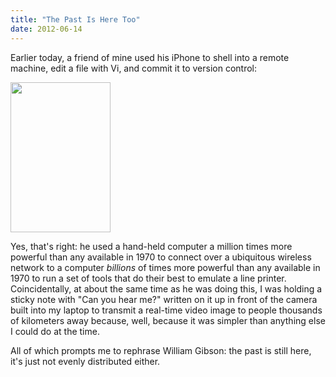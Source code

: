 ```yaml
---
title: "The Past Is Here Too"
date: 2012-06-14
---
```

Earlier today, a friend of mine used his iPhone to shell into a remote machine, edit a file with Vi, and commit it to version control:

<img src="@root/files/2012/06/i.png" width="160" height="240" class="centered">

Yes, that's right: he used a hand-held computer a million times more powerful than any available in 1970 to connect over a ubiquitous wireless network to a computer <em>billions</em> of times more powerful than any available in 1970 to run a set of tools that do their best to emulate a line printer. Coincidentally, at about the same time as he was doing this, I was holding a sticky note with "Can you hear me?" written on it up in front of the camera built into my laptop to transmit a real-time video image to people thousands of kilometers away because, well, because it was simpler than anything else I could do at the time.

All of which prompts me to rephrase William Gibson: the past is still here, it's just not evenly distributed either.
